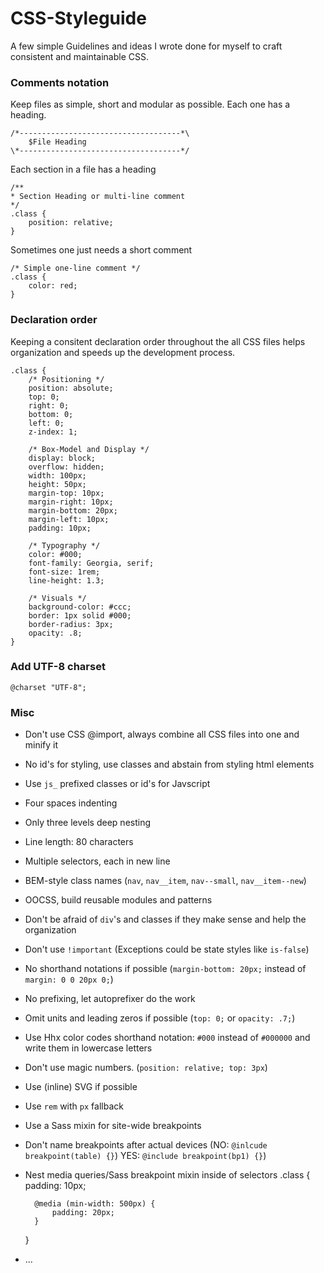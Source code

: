CSS-Styleguide
==============

A few simple Guidelines and ideas I wrote done for myself to craft consistent
and maintainable CSS.

### Comments notation
Keep files as simple, short and modular as possible. Each one has a heading.

    /*------------------------------------*\
        $File Heading
    \*------------------------------------*/

Each section in a file has a heading

    /**
    * Section Heading or multi-line comment
    */
    .class {
        position: relative;
    }

Sometimes one just needs a short comment

    /* Simple one-line comment */
    .class {
        color: red;
    }


### Declaration order
Keeping a consitent declaration order throughout the all CSS files helps
organization and speeds up the development process.

    .class {
        /* Positioning */
        position: absolute;
        top: 0;
        right: 0;
        bottom: 0;
        left: 0;
        z-index: 1;

        /* Box-Model and Display */
        display: block;
        overflow: hidden;
        width: 100px;
        height: 50px;
        margin-top: 10px;
        margin-right: 10px;
        margin-bottom: 20px;
        margin-left: 10px;
        padding: 10px;

        /* Typography */
        color: #000;
        font-family: Georgia, serif;
        font-size: 1rem;
        line-height: 1.3;

        /* Visuals */
        background-color: #ccc;
        border: 1px solid #000;
        border-radius: 3px;
        opacity: .8;
    }

### Add UTF-8 charset

    @charset "UTF-8";

### Misc
* Don't use CSS @import, always combine all CSS files into one and minify it
* No id's for styling, use classes and abstain from styling html elements
* Use `js_` prefixed classes or id's for Javscript
* Four spaces indenting
* Only three levels deep nesting
* Line length: 80 characters
* Multiple selectors, each in new line
* BEM-style class names (`nav`, `nav__item`, `nav--small`, `nav__item--new`)
* OOCSS, build reusable modules and patterns
* Don't be afraid of `div`'s and classes if they make sense and help the
  organization
* Don't use `!important` (Exceptions could be state styles like `is-false`)
* No shorthand notations if possible (`margin-bottom: 20px;` instead of
  `margin: 0 0 20px 0;`)
* No prefixing, let autoprefixer do the work
* Omit units and leading zeros if possible (`top: 0;` or `opacity: .7;`)
* Use Hhx color codes shorthand notation: `#000` instead of `#000000` and write
  them in lowercase letters
* Don't use magic numbers. (`position: relative; top: 3px`)
* Use (inline) SVG if possible
* Use `rem` with `px` fallback
* Use a Sass mixin for site-wide breakpoints
* Don't name breakpoints after actual devices (NO: `@inlcude breakpoint(table) {}`)
  YES: `@include breakpoint(bp1) {}`)
* Nest media queries/Sass breakpoint mixin inside of selectors
    .class {
        padding: 10px;

        @media (min-width: 500px) {
            padding: 20px;
        }
    }
* ...